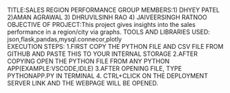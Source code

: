 TITLE:SALES REGION PERFORMANCE
GROUP MEMBERS:1) DHYEY PATEL 2)AMAN AGRAWAL 3) DHRUVILSINH RAO 4) JAIVEERSINGH RATNOO
OBJECTIVE OF PROJECT:This project gives insights into the sales performance in a region/city via graphs.
TOOLS AND LIBRARIES USED: json,flask,pandas,mysql.connecor,plotly\
EXECUTION STEPS: 1.FIRST COPY THE PYTHON FILE AND CSV FILE FROM GITHUB AND PASTE THIS TO YOUR INTERNAL STORAGE 2.AFTER COPYING OPEN THE PYTHON FILE FROM ANY PYTHON APP(EXAMPLE:VSCODE,IDLE) 3.AFTER OPENING FILE, TYPE PYTHONAPP.PY IN TERMINAL 4. CTRL+CLICK ON THE DEPLOYMENT SERVER LINK AND THE WEBPAGE WILL BE OPENED. 
